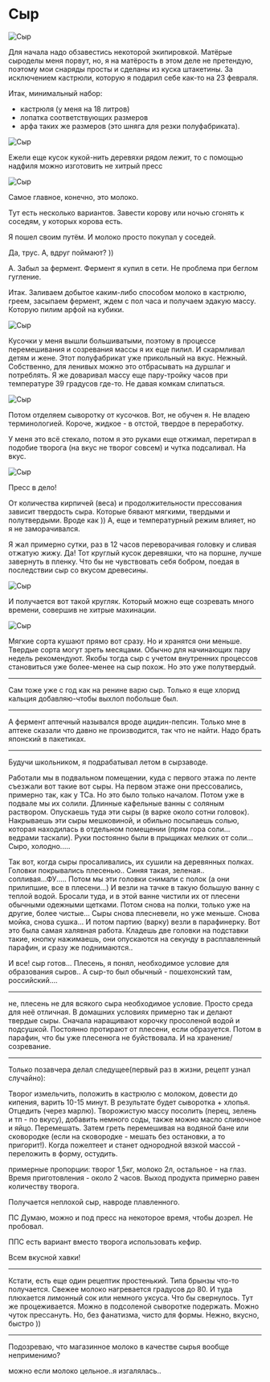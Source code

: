 # Сыр
![Сыр](/images/Kulinar/Zagotovki/make_sir-01.jpg 'Сыр')

Для начала надо обзавестись некоторой экипировкой.
Матёрые сыроделы меня порвут, но, я на матёрость в этом деле не претендую, поэтому мои снаряды просты и сделаны из куска штакетины. За исключением кастрюли, которую я подарил себе как-то на 23 февраля.

Итак, минимальный набор:
- кастрюля (у меня на 18 литров)
- лопатка соответствующих размеров
- арфа таких же размеров (это шняга для резки полуфабриката).

![Сыр](/images/Kulinar/Zagotovki/make_sir-02.jpg 'Сыр')

Ежели еще кусок кукой-нить деревяхи рядом лежит, то с помощью надфиля можно изготовить не хитрый пресс

![Сыр](/images/Kulinar/Zagotovki/make_sir-03.jpg 'Сыр')

Самое главное, конечно, это молоко.

Тут есть несколько вариантов. Завести корову или ночью сгонять к соседям, у которых корова есть. 

Я пошел своим путём. И молоко просто покупал у соседей.

Да, трус. А, вдруг поймают? ))

А. Забыл за фермент. Фермент я купил в сети. Не проблема при беглом гугление.

Итак. Заливаем добытое каким-либо способом молоко в кастрюлю, греем, засыпаем фермент, ждем с пол часа и получаем эдакую массу. Которую пилим арфой на кубики.

![Сыр](/images/Kulinar/Zagotovki/make_sir-04.jpg 'Сыр')

Кусочки у меня вышли большиватыми, поэтому в процессе перемешивания и созревания массы я их еще пилил. И скармливал детям и жене. Этот полуфабрикат уже прикольный на вкус. Нежный. Собственно, для ленивых можно это отбрасывать на дуршлаг и потреблять. Я же доваривал массу еще пару-тройку часов при температуре 39 градусов где-то. Не давая комкам слипаться.

![Сыр](/images/Kulinar/Zagotovki/make_sir-05.jpg 'Сыр')

Потом отделяем сыворотку от кусочков. Вот, не обучен я. Не владею терминологией. Короче, жидкое - в отстой, твердое в переработку.

У меня это всё стекало, потом я это руками еще отжимал, перетирал в подобие творога (на вкус не творог совсем) и чутка подсаливал. На вкус.

![Сыр](/images/Kulinar/Zagotovki/make_sir-06.jpg 'Сыр')

Пресс в дело!

От количества кирпичей (веса) и продолжительности прессования зависит твердость сыра. Которые бявают мягкими, твердыми и полутвердыми. Вроде как ))
А, еще и температурный режим влияет, но я не заморачивался.

Я жал примерно сутки, раз в 12 часов переворачивая головку и сливая отжатую жижу. Да! Тот круглый кусок деревяшки, что на поршне, лучше завернуть в пленку. Что бы не чувствовать себя бобром, поедая в последствии сыр со вкусом древесины.

![Сыр](/images/Kulinar/Zagotovki/make_sir-07.jpg 'Сыр')

И получается вот такой кругляк. Который можно еще созревать много времени, совершив не хитрые махинации.

![Сыр](/images/Kulinar/Zagotovki/make_sir-08.jpg 'Сыр')

Мягкие сорта кушают прямо вот сразу. Но и хранятся они меньше. Твердые сорта могут зреть месяцами.
Обычно для начинающих пару недель рекомендуют. Якобы тогда сыр с учетом внутренних процессов становиться уже более-менее на сыр похож.
Но это уже полутвердый.

-------
Сам тоже уже с год как на ренине варю сыр.
Только я еще хлорид кальция добавляю-чтобы выхлоп побольше был.

-------
А фермент аптечный назывался вроде ацидин-пепсин. Только мне в аптеке сказали что давно не производится, так что не найти. Надо брать японский в пакетиках.

-------
Будучи школьником, я подрабатывал летом в сырзаводе.

Работали мы в подвальном помещении, куда с первого этажа по ленте съезжали вот такие вот сыры. На первом этаже они прессовались, примерно так, как у ТСа. Но это было только началом. Потом уже в подвале мы их солили. Длинные кафельные ванны с соляным раствором. Опускаешь туда эти сыры (в варке около сотни головок). Накрываешь эти сыры мешковиной, и обильно посыпаешь солью, которая находилась в отдельном помещении (прям гора соли... ведрами таскали). Руки постоянно были в прыщиках мелких от соли... Сыро, холодно.....

Так вот, когда сыры просаливались, их сушили на деревянных полках. Головки покрывались плесенью.. Синяя такая, зеленая.. сопливая...ФУ..... Потом мы эти головки снимали с полок (а они прилипшие, все в плесени...) И везли на тачке в такую большую ванну с теплой водой. Бросали туда, и в этой ванне чистили их от плесени обычными одежными щетками. Потом снова на полки, только уже на другие, более чистые... Сыры снова плесневели, но уже меньше. Снова мойка, снова сушка... И потом партию (варку) везли в парафинерку. Вот это была самая халявная работа. Кладешь две головки на подставки такие, кнопку нажимаешь, они опускаются на секунду в расплавленный парафин, и сразу же поднимаются..

И все! сыр готов... Плесень, я понял, необходимое условие для образования сыров.. А сыр-то был обычный - пошехонский там, российский....

-------
не, плесень не для всякого сыра необходимое условие. Просто среда для неё отличная. В домашних условиях примерно так и делают твердые сыры. Сначала наращивают корочку просоленой водой и подсушкой. Постоянно протирают от плесени, если образуется. Потом в парафин, что бы уже плесенюга не буйствовала. И на хранение/созревание.

-------
Только позавчера делал следущее(первый раз в жизни, рецепт узнал случайно):

Творог измельчить, положить в кастрюлю с молоком, довести до кипения, варить 10-15 минут. В результате будет сыворотка + хлопья. Отцедить (через марлю). Творожистую массу посолить (перец, зелень и тп - по вкусу), добавить немного соды, также можно масло сливочное и яйцо. Перемешать. Затем греть перемешивая на водяной бане или сковородке (если на сковородке - мешать без остановки, а то пригорит!). Когда пожелтеет и станет однородной вязкой массой - переложить в форму, остудить.

примерные пропорции: творог 1,5кг, молоко 2л, остальное - на глаз.
Время приготовления - около 2 часов. Выход продукта примерно равен количеству творога.

Получается неплохой сыр, навроде плавленного.

ПС Думаю, можно и под пресс на некоторое время, чтобы дозрел. Не пробовал.

ППС есть вариант вместо творога использовать кефир.

Всем вкусной хавки!

-------
Кстати, есть еще один рецептик простенький. Типа брынзы что-то получается. Свежее молоко нагревается градусов до 80. И туда плюхается лимонный сок или немного уксуса. Что бы свернулось. Тут же процеживается. Можно в подсоленой сыворотке подержать. Можно чуток прессануть. Но, без фанатизма, чисто для формы.
Нежно, вкусно, быстро ))

-------
Подозреваю, что магазинное молоко в качестве сырья вообще неприменимо?

можно если молоко цельное..я изгалялась..
